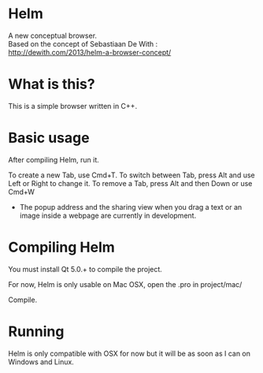 Helm
====

A new conceptual browser.<br />
Based on the concept of Sebastiaan De With : http://dewith.com/2013/helm-a-browser-concept/

# What is this?

This is a simple browser written in C++.

# Basic usage

After compiling Helm, run it.

To create a new Tab, use Cmd+T.
To switch between Tab, press Alt and use Left or Right to change it.
To remove a Tab, press Alt and then Down or use Cmd+W

- The popup address and the sharing view when you drag a text or an image inside a webpage are currently in development.

# Compiling Helm

You must install Qt 5.0.+ to compile the project.

For now, Helm is only usable on Mac OSX, open the .pro in project/mac/

Compile.

# Running

Helm is only compatible with OSX for now but it will be as soon as I can on Windows and Linux.
